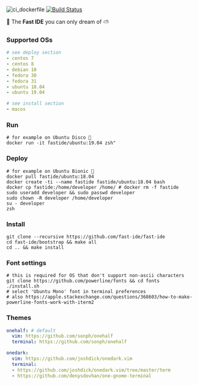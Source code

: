 ![ci_dockerfile](https://github.com/fast-ide/fast-ide/workflows/ci_dockerfile/badge.svg?branch=master)
[![Build Status](https://travis-ci.org/fast-ide/fast-ide.svg?branch=master)](https://travis-ci.org/fast-ide/fast-ide)

💨 The **Fast IDE** you can only dream of ⛅

### Supported OSs

```yaml
# see deploy section
- centos 7
- centos 8
- debian 10
- fedora 30
- fedora 31
- ubuntu 18.04
- ubuntu 19.04
```

```yaml
# see install section
- macos
```

### Run

```Shell
# for example on Ubuntu Disco 🕺
docker run -it fastide/ubuntu:19.04 zsh"
```

### Deploy

```Shell
# for example on Ubuntu Bionic 🦡
docker pull fastide/ubuntu:18.04
docker create -ti --name fastide fastide/ubuntu:18.04 bash
docker cp fastide:/home/developer /home/ # docker rm -f fastide
sudo useradd developer && sudo passwd developer
sudo chown -R developer /home/developer
su - developer
zsh
```

### Install

```Shell
git clone --recursive https://github.com/fast-ide/fast-ide
cd fast-ide/bootstrap && make all
cd .. && make install
```

### Font settings

```Shell
# this is required for OS that don't support non-ascii characters
git clone https://github.com/powerline/fonts && cd fonts
./install.sh
# select 'Ubuntu Mono' font in terminal preferences
# also https://apple.stackexchange.com/questions/368603/how-to-make-powerline-fonts-work-with-iterm2
```

### Themes

```yaml
onehalf: # default
  vim: https://github.com/sonph/onehalf
  terminal: https://github.com/sonph/onehalf

onedark:
  vim: https://github.com/joshdick/onedark.vim
  terminal: 
  - https://github.com/joshdick/onedark.vim/tree/master/term
  - https://github.com/denysdovhan/one-gnome-terminal
```
